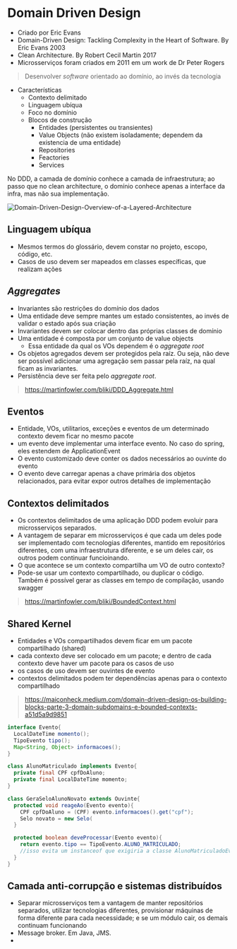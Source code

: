 # Domain Driven Design

* Criado por Eric Evans
* Domain-Driven Design: Tackling Complexity in the Heart of Software. By Eric Evans 2003
* Clean Architecture. By Robert Cecil Martin 2017
* Microsserviços foram criados em 2011 em um work de Dr Peter Rogers
> Desenvolver _software_ orientado ao domínio, ao invés da tecnologia
* Características
  * Contexto delimitado
  * Linguagem ubíqua
  * Foco no domínio
  * Blocos de construção
    * Entidades (persistentes ou transientes)
    * Value Objects (não existem isoladamente; dependem da existencia de uma entidade)
    * Repositories
    * Feactories
    * Services 

No DDD, a camada de domínio conhece a camada de infraestrutura; ao passo que no clean architecture, o domínio conhece apenas a interface da infra, mas não sua implementação.

![Domain-Driven-Design-Overview-of-a-Layered-Architecture](https://user-images.githubusercontent.com/2974552/209432372-a62ca9eb-6558-4b8f-9ace-966df5120660.png)

## Linguagem ubíqua

* Mesmos termos do glossário, devem constar no projeto, escopo, código, etc.
* Casos de uso devem ser mapeados em classes específicas, que realizam ações

## _Aggregates_

* Invariantes são restrições do domínio dos dados
* Uma entidade deve sempre mantes um estado consistentes, ao invés de validar o estado após sua criação
* Invariantes devem ser colocar dentro das próprias classes de domínio
* Uma entidade é composta por um conjunto de value objects
  * Essa entidade da qual os VOs dependem é o _aggregate root_
* Os objetos agregados devem ser protegidos pela raíz. Ou seja, não deve ser possível adicionar uma agregação sem passar pela raíz, na qual ficam as invariantes.
* Persistência deve ser feita pelo _aggregate root_.

> https://martinfowler.com/bliki/DDD_Aggregate.html

<!-- 

Dada uma classe Aluno{List<String> telefones}, em que um aluno só pode ter no máximo 5 telefones, como prevenir que isso aconteça no banco de dados?

Ao colocar 5 colunas, a tabela pode se tornar esparça. Ao separar em uma nova tabela, não há limitação para que um aluno tenha mais do que 5 telefones.

A validação deve ser feita na aplicação. Ou por meio de triggers/procedures

-->

## Eventos

* Entidade, VOs, utilitarios, exceções e eventos de um determinado contexto devem ficar no mesmo pacote
* um evento deve implementar uma interface evento. No caso do spring, eles estendem de ApplicationEvent
* O evento customizado deve conter os dados necessários ao ouvinte do evento
* O evento deve carregar apenas a chave primária dos objetos relacionados, para evitar expor outros detalhes de implementação

## Contextos delimitados

<!--
Como separar os contextos usando pacotes do maven ou módulos do java 9?
-->

* Os contextos delimitados de uma aplicação DDD podem evoluir para microsserviços separados.
* A vantagem de separar em microsserviços é que cada um deles pode ser implementado com tecnologias diferentes, mantido em repositórios diferentes, com uma infraestrutura diferente, e se um deles cair, os outros podem continuar funcioinando.
* O que acontece se um contexto compartilha um VO de outro contexto?
* Pode-se usar um contexto compartilhado, ou duplicar o código. Também é possível gerar as classes em tempo de compilação, usando swagger

> https://martinfowler.com/bliki/BoundedContext.html

## Shared Kernel

* Entidades e VOs compartilhados devem ficar em um pacote compartilhado (shared)
* cada contexto deve ser colocado em um pacote; e dentro de cada contexto deve haver um pacote para os casos de uso
* os casos de uso devem ser ouvintes de evento
* contextos delimitados podem ter dependências apenas para o contexto compartilhado

> https://maiconheck.medium.com/domain-driven-design-os-building-blocks-parte-3-domain-subdomains-e-bounded-contexts-a51d5a9d9851

```java
interface Evento{
  LocalDateTime momento();
  TipoEvento tipo();
  Map<String, Object> informacoes();
}

class AlunoMatriculado implements Evento{
  private final CPF cpfDoAluno;
  private final LocalDateTime momento;
}

class GeraSeloAlunoNovato extends Ouvinte{
  protected void reageAo(Evento evento){
    CPF cpfDoAluno = (CPF) evento.informacoes().get("cpf");
    Selo novato = new Selo(
  }

  protected boolean deveProcessar(Evento evento){
    return evento.tipo == TipoEvento.ALUNO_MATRICULADO;
    //isso evita um instanceof que exigiria a classe AlunoMatriculadoEvento do contexto delimitado
  }
}
```

<!-- 

Casos de uso devem implementar ouvintes de eventos. Interfaces gráficas devem chamar os controladores internos; API deve chamar controladores externos; jobs devem disparar eventos. Dessa forma, toda a regra de negócio será executada pelos casos de uso, evitando que qualquer classe chame direto um repositório, ou esqueça de chamar outro serviço.

-->

## Camada anti-corrupção e sistemas distribuídos

* Separar microsserviços tem a vantagem de manter repositórios separados, utilizar tecnologias diferentes, provisionar máquinas de forma diferente para cada necessidade; e se um módulo cair, os demais continuam funcionando
* Message broker. Em Java, JMS. 
* 


